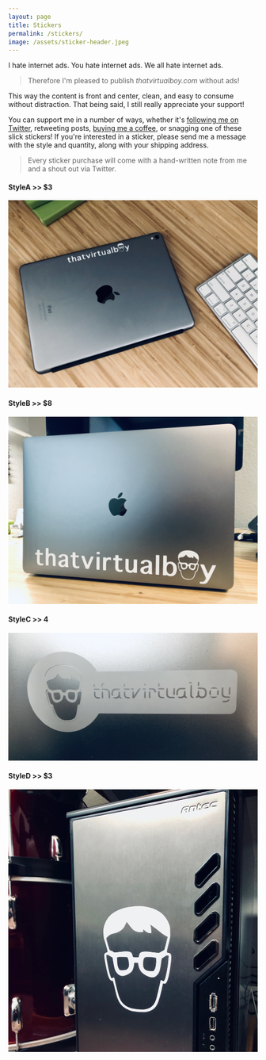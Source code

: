 ```yaml
---
layout: page
title: Stickers
permalink: /stickers/
image: /assets/sticker-header.jpeg
---
```

I hate internet ads. You hate internet ads. We all hate internet ads.
>Therefore I'm pleased to publish _thatvirtualboy.com_ without ads!

This way the content is front and center, clean, and easy to consume without distraction. That being said, I still really appreciate your support!

You can support me in a number of ways, whether it's [following me on Twitter](https://twitter.com/thatvirtualboy), retweeting posts, [buying me a coffee](https://paypal.me/phiredrop), or snagging one of these slick stickers!  If you're interested in a sticker, please send me a message with the style and quantity, along with your shipping address.
>Every sticker purchase will come with a hand-written note from me and a shout out via Twitter.

#### StyleA >> $3
![image](/assets/images/stickers/full-small.jpeg)

#### StyleB >> $8
![image](/assets/images/stickers/full-large.jpeg)

#### StyleC >> 4
![image](/assets/images/stickers/key.jpeg)

#### StyleD >> $3
![image](/assets/images/stickers/face.jpeg)
